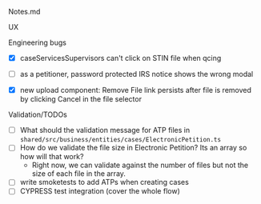 Notes.md

UX 


Engineering bugs
- [x] caseServicesSupervisors can't click on STIN file when qcing
- [ ] as a petitioner, password protected IRS notice shows the wrong modal 
- [x] new upload component: Remove File link persists after file is removed by clicking Cancel in the file selector


Validation/TODOs
- [ ] What should the validation message for ATP files in `shared/src/business/entities/cases/ElectronicPetition.ts`
- [ ] How do we validate the file size in Electronic Petition? Its an array so how will that work?
    - Right now, we can validate against the number of files but not the size of each file in the array.
- [ ] write smoketests to add ATPs when creating cases
- [ ] CYPRESS test integration (cover the whole flow)
